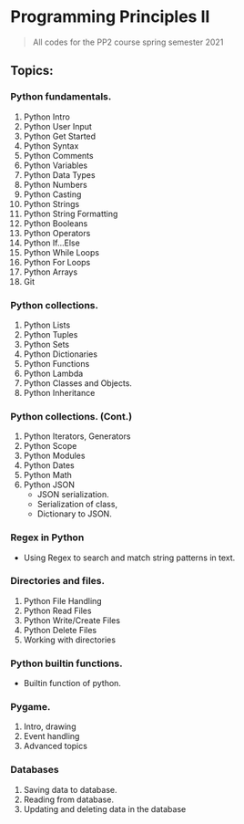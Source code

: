 # Programming Principles II

> All codes for the PP2 course spring semester 2021

## Topics:

### Python fundamentals.
1. Python Intro
2. Python User Input
3. Python Get Started
4. Python Syntax
5. Python Comments
6. Python Variables
7. Python Data Types
8. Python Numbers
9. Python Casting
10. Python Strings
11. Python String Formatting
12. Python Booleans
13. Python Operators
14. Python If...Else
15. Python While Loops
16. Python For Loops
17. Python Arrays
18. Git

### Python collections.
1. Python Lists
2. Python Tuples
3. Python Sets
4. Python Dictionaries
5. Python Functions
6. Python Lambda
7. Python Classes and Objects.
8. Python Inheritance

### Python collections. (Cont.)
1. Python Iterators, Generators
2. Python Scope
3. Python Modules
4. Python Dates
5. Python Math
6. Python JSON
    - JSON serialization.
    - Serialization of class,
    - Dictionary to JSON.
    
### Regex in Python
- Using Regex to search and match string patterns in text.

### Directories and files.
1. Python File Handling
2. Python Read Files
3. Python Write/Create Files
4. Python Delete Files
5. Working with directories

### Python builtin functions.
- Builtin function of python.

### Pygame. 
1. Intro, drawing
2. Event handling
3. Advanced topics 

### Databases
1. Saving data to database. 
2. Reading from database. 
3. Updating and deleting data in the database

